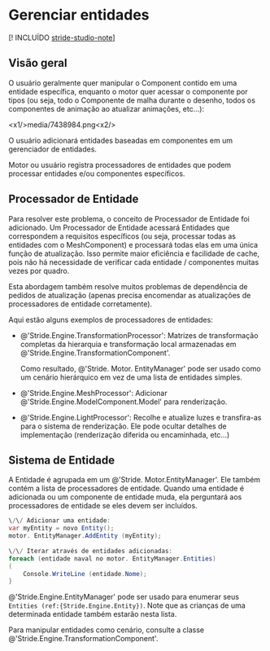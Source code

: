 # Gerenciar entidades

[! INCLUÍDO [stride-studio-note](../../../includes/under-construction-note.md)]

## Visão geral

O usuário geralmente quer manipular o Component contido em uma entidade específica, enquanto o motor quer acessar o componente por tipos (ou seja, todo o Componente de malha durante o desenho, todos os componentes de animação ao atualizar animações, etc...):

<x1\/>media\/7438984.png<x2\/>


O usuário adicionará entidades baseadas em componentes em um gerenciador de entidades.

Motor ou usuário registra processadores de entidades que podem processar entidades e\/ou componentes específicos.

## Processador de Entidade

Para resolver este problema, o conceito de Processador de Entidade foi adicionado. Um Processador de Entidade acessará Entidades que correspondem a requisitos específicos (ou seja, processar todas as entidades com o MeshComponent) e processará todas elas em uma única função de atualização. Isso permite maior eficiência e facilidade de cache, pois não há necessidade de verificar cada entidade \/ componentes muitas vezes por quadro.

Esta abordagem também resolve muitos problemas de dependência de pedidos de atualização (apenas precisa encomendar as atualizações de processadores de entidade corretamente).

Aqui estão alguns exemplos de processadores de entidades:

- @'Stride.Engine.TransformationProcessor': Matrizes de transformação completas da hierarquia e transformação local armazenadas em @'Stride.Engine.TransformationComponent'.

   Como resultado, @'Stride. Motor. EntityManager' pode ser usado como um cenário hierárquico em vez de uma lista de entidades simples.
- @'Stride.Engine.MeshProcessor': Adicionar @'Stride.Engine.ModelComponent.Model' para renderização.
- @'Stride.Engine.LightProcessor': Recolhe e atualize luzes e transfira-as para o sistema de renderização. Ele pode ocultar detalhes de implementação (renderização diferida ou encaminhada, etc...)

## Sistema de Entidade

A Entidade é agrupada em um @'Stride. Motor.EntityManager'. Ele também contém a lista de processadores de entidade. Quando uma entidade é adicionada ou um componente de entidade muda, ela perguntará aos processadores de entidade se eles devem ser incluídos.

```cs
\/\/ Adicionar uma entidade:
var myEntity = novo Entity();
motor. EntityManager.AddEntity (myEntity);
 
\/\/ Iterar através de entidades adicionadas:
foreach (entidade naval no motor. EntityManager.Entities)
(
	Console.WriteLine (entidade.Nome);
}
```

@'Stride.Engine.EntityManager' pode ser usado para enumerar seus `Entities (ref:{Stride.Engine.Entity})`. Note que as crianças de uma determinada entidade também estarão nesta lista.

Para manipular entidades como cenário, consulte a classe @'Stride.Engine.TransformationComponent'.

